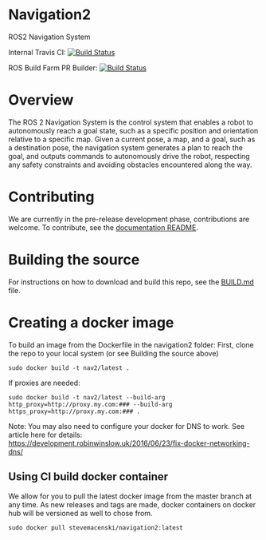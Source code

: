 # Navigation2

ROS2 Navigation System

Internal Travis CI: [![Build Status](https://travis-ci.org/ros-planning/navigation2.svg?branch=master)](https://travis-ci.org/ros-planning/navigation2)

ROS Build Farm PR Builder: [![Build Status](http://build.ros2.org/job/Cdev__navigation2__ubuntu_bionic_amd64/badge/icon)](http://build.ros2.org/job/Cdev__navigation2__ubuntu_bionic_amd64/)

# Overview
The ROS 2 Navigation System is the control system that enables a robot to autonomously reach a goal state, such as a specific position and orientation relative to a specific map. Given a current pose, a map, and a goal, such as a destination pose, the navigation system generates a plan to reach the goal, and outputs commands to autonomously drive the robot, respecting any safety constraints and avoiding obstacles encountered along the way.

# Contributing
We are currently in the pre-release development phase, contributions are welcome. To contribute, see the [documentation README](doc/README.md).

# Building the source
For instructions on how to download and build this repo, see the [BUILD.md](doc/BUILD.md) file.

# Creating a docker image
To build an image from the Dockerfile in the navigation2 folder: 
First, clone the repo to your local system (or see Building the source above)
```
sudo docker build -t nav2/latest .
```
If proxies are needed:
```
sudo docker build -t nav2/latest --build-arg http_proxy=http://proxy.my.com:### --build-arg https_proxy=http://proxy.my.com:### .
```
Note: You may also need to configure your docker for DNS to work. See article here for details:
https://development.robinwinslow.uk/2016/06/23/fix-docker-networking-dns/

## Using CI build docker container

We allow for you to pull the latest docker image from the master branch at any time. As new releases and tags are made, docker containers on docker hub will be versioned as well to chose from.

```
sudo docker pull stevemacenski/navigation2:latest
```
